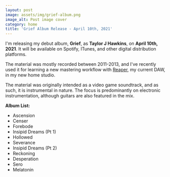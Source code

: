 ```yaml
---
layout: post
image: assets/img/grief-album.png
image_alt: Post image cover
category: home
title: 'Grief Album Release - April 10th, 2021'
---
```

I'm releasing my debut album, **Grief**, as **Taylor J Hawkins**, on **April 10th, 2021**. 
It will be available on Spotify, ITunes, and other digital distribution platforms. 

The material was mostly recorded between 2011-2013, and I've recently used it for learning a new mastering workflow with [Reaper](https://www.reaper.fm/), my current DAW, in my new home studio.

The material was originally intended as a video game soundtrack, and as such, it is instrumental in nature.  The focus is predominantly on electronic instrumentation, although guitars are also featured in the mix. 

**Album List:**  
- Ascension
- Censer
- Forebode
- Insipid Dreams (Pt 1)
- Hollowed
- Severance
- Insipid Dreams (Pt 2)
- Reckoning 
- Desperation
- Sero
- Melatonin
